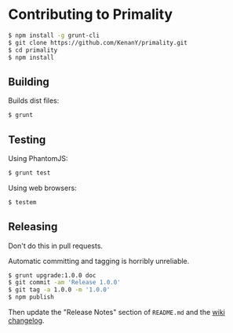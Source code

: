 # Contributing to Primality

``` bash
$ npm install -g grunt-cli
$ git clone https://github.com/KenanY/primality.git
$ cd primality
$ npm install
```

## Building

Builds dist files:

``` bash
$ grunt
```

## Testing

Using PhantomJS:

``` bash
$ grunt test
```

Using web browsers:

``` bash
$ testem
```

## Releasing

Don't do this in pull requests.

Automatic committing and tagging is horribly unreliable.

``` bash
$ grunt upgrade:1.0.0 doc
$ git commit -am 'Release 1.0.0'
$ git tag -a 1.0.0 -m '1.0.0'
$ npm publish
```

Then update the "Release Notes" section of `README.md` and the
[wiki changelog](https://github.com/KenanY/primality/wiki/Changelog).